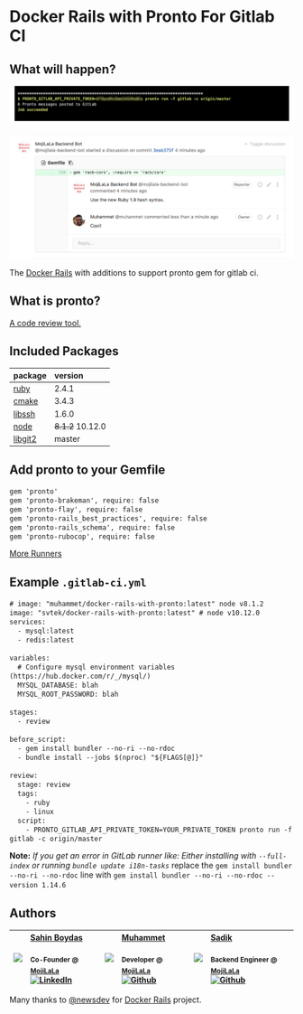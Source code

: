 # Docker Rails with Pronto For Gitlab CI

## What will happen?

![Pronto messages posted to gitlab](https://raw.githubusercontent.com/muhammet/docker-rails/master/pronto_result_0.png)

![Pronto started a discussion on commit](https://raw.githubusercontent.com/muhammet/docker-rails/master/pronto_result_1.png)

The [Docker Rails](https://github.com/newsdev/docker-rails) with additions to support pronto gem for gitlab ci.

## What is pronto?

[A code review tool.](https://github.com/prontolabs/pronto)

## Included Packages
package|version
:---|:---
[ruby](https://www.ruby-lang.org/)|2.4.1
[cmake](https://cmake.org/)|3.4.3
[libssh](http://www.libssh2.org/)|1.6.0
[node](https://nodejs.org/)|~~8.1.2~~ 10.12.0
[libgit2](https://github.com/libgit2/libgit2) | master

## Add pronto to your Gemfile

```
gem 'pronto'
gem 'pronto-brakeman', require: false
gem 'pronto-flay', require: false
gem 'pronto-rails_best_practices', require: false
gem 'pronto-rails_schema', require: false
gem 'pronto-rubocop', require: false
```

[More Runners](https://github.com/prontolabs/pronto#runners)

## Example `.gitlab-ci.yml`

```
# image: "muhammet/docker-rails-with-pronto:latest" node v8.1.2
image: "svtek/docker-rails-with-pronto:latest" # node v10.12.0
services:
  - mysql:latest
  - redis:latest

variables:
  # Configure mysql environment variables (https://hub.docker.com/r/_/mysql/)
  MYSQL_DATABASE: blah
  MYSQL_ROOT_PASSWORD: blah

stages:
  - review

before_script:  
  - gem install bundler --no-ri --no-rdoc
  - bundle install --jobs $(nproc) "${FLAGS[@]}"

review:
  stage: review
  tags:
    - ruby
    - linux
  script:
    - PRONTO_GITLAB_API_PRIVATE_TOKEN=YOUR_PRIVATE_TOKEN pronto run -f gitlab -c origin/master

```

**Note:** *If you get an error in GitLab runner like: Either installing with `--full-index` or running `bundle update i18n-tasks`* replace the `gem install bundler --no-ri --no-rdoc` line with `gem install bundler --no-ri --no-rdoc --version 1.14.6`


## Authors
| [<img src="https://pbs.twimg.com/profile_images/508440350495485952/U1VH52UZ_200x200.jpeg" width="100px;"/>](https://twitter.com/sahinboydas)   | [Sahin Boydas](https://twitter.com/sahinboydas)<br/><br/><sub>Co-Founder @ [MojiLaLa](http://mojilala.com)</sub><br/> [![LinkedIn][1.1]][1]| [<img src="https://avatars1.githubusercontent.com/u/989759?s=460&v=4" width="100px;"/>](https://github.com/muhammet)   | [Muhammet](https://github.com/muhammet)<br/><br/><sub>Developer @ [MojiLaLa](http://mojilala.com)</sub><br/> [![Github][2.1]][2] | [<img src="https://avatars1.githubusercontent.com/u/8470005?s=460&v=4" width="100px;"/>](https://github.com/sadikay)   | [Sadik](https://github.com/sadikay)<br/><br/><sub>Backend Engineer @ [MojiLaLa](http://mojilala.com)</sub><br/> [![Github][3.1]][3]
| - | :- | - | :- | - | :- |

[1.1]: https://www.kingsfund.org.uk/themes/custom/kingsfund/dist/img/svg/sprite-icon-linkedin.svg (linkedin icon)
[1]: https://www.linkedin.com/in/sahinboydas
[2.1]: http://i.imgur.com/9I6NRUm.png (github.com/muhammet)
[2]: http://www.github.com/muhammet
[3.1]: http://i.imgur.com/9I6NRUm.png (github.com/sadikay)
[3]: http://www.github.com/sadikay

Many thanks to [@newsdev](https://github.com/newsdev) for [Docker Rails](https://github.com/newsdev/docker-rails) project.
